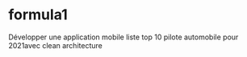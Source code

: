 # formula1
Développer une application mobile liste top 10 pilote automobile pour 2021avec clean architecture

